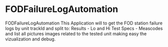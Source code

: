 # FODFailureLogAutomation
FODFailureLogAutomation 
This Application will to get the FOD station failure logs by unit trackId and split to: Results - Lo and Hi Test Specs - Meascodes
and list all pictures images related to the tested unit making easy the vizualization and debug.

